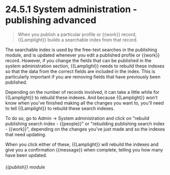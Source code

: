 # 24.5.1    System administration - publishing advanced

> When you publish a particular profile or {{work}} record, {{Lamplight}} builds a searchable index from that record. 

The searchable index is used by the free-text searches in the publishing module, and is updated whenever you edit a published profile or {{work}} record. However, if you change the fields that can be published in the system administration section, {{Lamplight}} needs to rebuild these indexes so that the data from the correct fields are included in the index. This is particularly important if you are removing fields that have previously been published.

Depending on the number of records involved, it can take a little while for {{Lamplight}} to rebuild these indexes. And because {{Lamplight}} won't know when you've finished making all the changes you want to, you'll need to tell {{Lamplight}} to rebuild these search indexes.

To do so, go to Admin -> System administration and click on "rebuild publishing search index - {{people}}" or "rebuilding publishing search index - {{work}}", depending on the changes you've just made and so the indexes that need updating.

When you click either of these, {{Lamplight}} will rebuild the indexes and give you a confirmation {{message}} when complete, telling you how many have been updated. 

###### {{publish}} module

